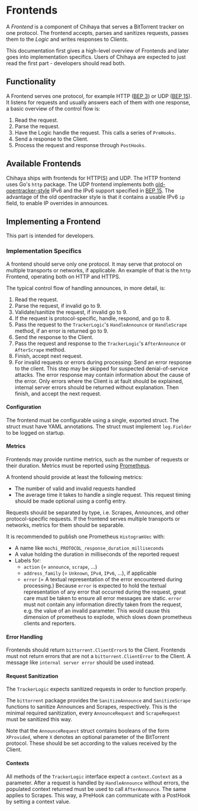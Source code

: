 # Frontends

A _Frontend_ is a component of Chihaya that serves a BitTorrent tracker on one protocol. The frontend accepts, parses
and sanitizes requests, passes them to the _Logic_ and writes responses to _Clients_.

This documentation first gives a high-level overview of Frontends and later goes into implementation specifics. Users of
Chihaya are expected to just read the first part - developers should read both.

## Functionality

A Frontend serves one protocol, for example HTTP ([BEP 3]) or UDP ([BEP 15]). It listens for requests and usually
answers each of them with one response, a basic overview of the control flow is:

1. Read the request.
2. Parse the request.
3. Have the Logic handle the request. This calls a series of `PreHooks`.
4. Send a response to the Client.
5. Process the request and response through `PostHooks`.

## Available Frontends

Chihaya ships with frontends for HTTP(S) and UDP. The HTTP frontend uses Go's `http` package. The UDP frontend
implements both [old-opentracker-style] IPv6 and the IPv6 support specified in [BEP 15]. The advantage of the old
opentracker style is that it contains a usable IPv6 `ip` field, to enable IP overrides in announces.

## Implementing a Frontend

This part is intended for developers.

### Implementation Specifics

A frontend should serve only one protocol. It may serve that protocol on multiple transports or networks, if applicable.
An example of that is the `http` Frontend, operating both on HTTP and HTTPS.

The typical control flow of handling announces, in more detail, is:

1. Read the request.
2. Parse the request, if invalid go to 9.
3. Validate/sanitize the request, if invalid go to 9.
4. If the request is protocol-specific, handle, respond, and go to 8.
5. Pass the request to the `TrackerLogic`'s `HandleAnnounce` or `HandleScrape` method, if an error is returned go to 9.
6. Send the response to the Client.
7. Pass the request and response to the `TrackerLogic`'s `AfterAnnounce` or `AfterScrape` method.
8. Finish, accept next request.
9. For invalid requests or errors during processing: Send an error response to the client. This step may be skipped for
   suspected denial-of-service attacks. The error response may contain information about the cause of the error. Only
   errors where the Client is at fault should be explained, internal server errors should be returned without
   explanation. Then finish, and accept the next request.

#### Configuration

The frontend must be configurable using a single, exported struct. The struct must have YAML annotations. The struct
must implement `log.Fielder` to be logged on startup.

#### Metrics

Frontends may provide runtime metrics, such as the number of requests or their duration. Metrics must be reported
using [Prometheus].

A frontend should provide at least the following metrics:

- The number of valid and invalid requests handled
- The average time it takes to handle a single request. This request timing should be made optional using a config
  entry.

Requests should be separated by type, i.e. Scrapes, Announces, and other protocol-specific requests. If the frontend
serves multiple transports or networks, metrics for them should be separable.

It is recommended to publish one Prometheus `HistogramVec` with:

- A name like `mochi_PROTOCOL_response_duration_milliseconds`
- A value holding the duration in milliseconds of the reported request
- Labels for:
	- `action` (= `announce`, `scrape`, ...)
	- `address_family` (= `Unknown`, `IPv4`, `IPv6`, ...), if applicable
	- `error` (= A textual representation of the error encountered during processing.)
	  Because `error` is expected to hold the textual representation of any error that occurred during the request,
	  great care must be taken to ensure all error messages are static.
	  `error` must not contain any information directly taken from the request, e.g. the value of an invalid parameter.
	  This would cause this dimension of prometheus to explode, which slows down prometheus clients and reporters.

#### Error Handling

Frontends should return `bittorrent.ClientError`s to the Client. Frontends must not return errors that are not
a `bittorrent.ClientError` to the Client. A message like `internal server error` should be used instead.

#### Request Sanitization

The `TrackerLogic` expects sanitized requests in order to function properly.

The `bittorrent` package provides the `SanitizeAnnounce` and `SanitizeScrape` functions to sanitize Announces and
Scrapes, respectively. This is the minimal required sanitization, every `AnnounceRequest` and `ScrapeRequest` must be
sanitized this way.

Note that the `AnnounceRequest` struct contains booleans of the form `XProvided`, where `X` denotes an optional
parameter of the BitTorrent protocol. These should be set according to the values received by the Client.

#### Contexts

All methods of the `TrackerLogic` interface expect a `context.Context` as a parameter. After a request is handled
by `HandleAnnounce` without errors, the populated context returned must be used to call `AfterAnnounce`. The same
applies to Scrapes. This way, a PreHook can communicate with a PostHook by setting a context value.

[BEP 3]: http://bittorrent.org/beps/bep_0003.html

[BEP 15]: http://bittorrent.org/beps/bep_0015.html

[Prometheus]: https://prometheus.io/

[old-opentracker-style]: https://web.archive.org/web/20170503181830/http://opentracker.blog.h3q.com/2007/12/28/the-ipv6-situation/